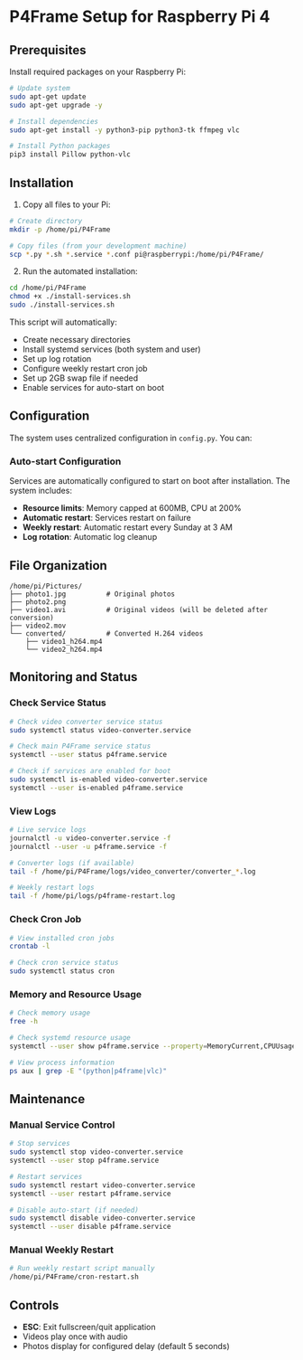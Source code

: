 # P4Frame Setup for Raspberry Pi 4

## Prerequisites

Install required packages on your Raspberry Pi:

```bash
# Update system
sudo apt-get update
sudo apt-get upgrade -y

# Install dependencies
sudo apt-get install -y python3-pip python3-tk ffmpeg vlc

# Install Python packages
pip3 install Pillow python-vlc
```

## Installation

1. Copy all files to your Pi:
```bash
# Create directory
mkdir -p /home/pi/P4Frame

# Copy files (from your development machine)
scp *.py *.sh *.service *.conf pi@raspberrypi:/home/pi/P4Frame/
```

2. Run the automated installation:
```bash
cd /home/pi/P4Frame
chmod +x ./install-services.sh
sudo ./install-services.sh
```

This script will automatically:
- Create necessary directories
- Install systemd services (both system and user)
- Set up log rotation
- Configure weekly restart cron job
- Set up 2GB swap file if needed
- Enable services for auto-start on boot

## Configuration

The system uses centralized configuration in `config.py`. You can:

### Auto-start Configuration

Services are automatically configured to start on boot after installation. The system includes:
- **Resource limits**: Memory capped at 600MB, CPU at 200%
- **Automatic restart**: Services restart on failure
- **Weekly restart**: Automatic restart every Sunday at 3 AM
- **Log rotation**: Automatic log cleanup

## File Organization

```
/home/pi/Pictures/
├── photo1.jpg          # Original photos
├── photo2.png
├── video1.avi          # Original videos (will be deleted after conversion)
├── video2.mov
└── converted/          # Converted H.264 videos
    ├── video1_h264.mp4
    └── video2_h264.mp4
```

## Monitoring and Status

### Check Service Status
```bash
# Check video converter service status
sudo systemctl status video-converter.service

# Check main P4Frame service status
systemctl --user status p4frame.service

# Check if services are enabled for boot
sudo systemctl is-enabled video-converter.service
systemctl --user is-enabled p4frame.service
```

### View Logs
```bash
# Live service logs
journalctl -u video-converter.service -f
journalctl --user -u p4frame.service -f

# Converter logs (if available)
tail -f /home/pi/P4Frame/logs/video_converter/converter_*.log

# Weekly restart logs
tail -f /home/pi/logs/p4frame-restart.log
```

### Check Cron Job
```bash
# View installed cron jobs
crontab -l

# Check cron service status
sudo systemctl status cron
```

### Memory and Resource Usage
```bash
# Check memory usage
free -h

# Check systemd resource usage
systemctl --user show p4frame.service --property=MemoryCurrent,CPUUsageNSec

# View process information
ps aux | grep -E "(python|p4frame|vlc)"
```

## Maintenance

### Manual Service Control
```bash
# Stop services
sudo systemctl stop video-converter.service
systemctl --user stop p4frame.service

# Restart services
sudo systemctl restart video-converter.service
systemctl --user restart p4frame.service

# Disable auto-start (if needed)
sudo systemctl disable video-converter.service
systemctl --user disable p4frame.service
```

### Manual Weekly Restart
```bash
# Run weekly restart script manually
/home/pi/P4Frame/cron-restart.sh
```

## Controls

- **ESC**: Exit fullscreen/quit application
- Videos play once with audio
- Photos display for configured delay (default 5 seconds)
